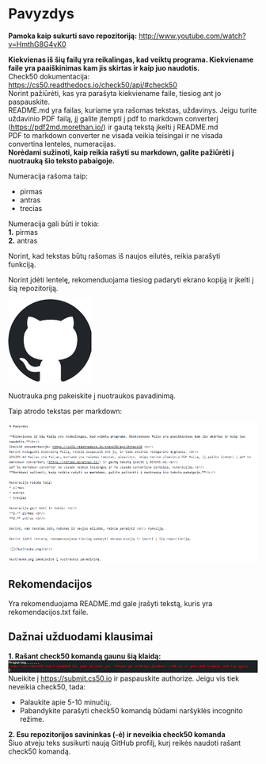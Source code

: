 # Pavyzdys

**Pamoka kaip sukurti savo repozitoriją:** http://www.youtube.com/watch?v=HmthG8G4yK0 <br/>

**Kiekvienas iš šių failų yra reikalingas, kad veiktų programa. Kiekviename faile yra paaiškinimas kam jis skirtas ir kaip juo naudotis.**<br/>
Check50 dokumentacija: https://cs50.readthedocs.io/check50/api/#check50 <br/>
Norint pažiūrėti, kas yra parašyta kiekviename faile, tiesiog ant jo paspauskite. <br/>
README.md yra failas, kuriame yra rašomas tekstas, uždavinys. Jeigu turite uždavinio PDF failą, jį galite įtempti į pdf to markdown converterį (https://pdf2md.morethan.io/) ir gautą tekstą įkelti į README.md<br/>
PDF to markdown converter ne visada veikia teisingai ir ne visada convertina lenteles, numeracijas.<br/>
**Norėdami sužinoti, kaip reikia rašyti su markdown, galite pažiūrėti į nuotrauką šio teksto pabaigoje.**<br/>

Numeracija rašoma taip: 
* pirmas 
* antras
* trecias

Numeracija gali būti ir tokia: <br/>
**1.** pirmas <br/>
**2.** antras <br/> 

Norint, kad tekstas būtų rašomas iš naujos eilutės, reikia parašyti <br/> funkciją.

Norint įdėti lentelę, rekomenduojama tiesiog padaryti ekrano kopiją ir įkelti į šią repozitoriją.

![](Nuotrauka.png)<br/>

Nuotrauka.png pakeiskite į nuotraukos pavadinimą.

Taip atrodo tekstas per markdown:

![](Pavyzdys.png)<br/>

## Rekomendacijos
Yra rekomenduojama README.md gale įrašyti tekstą, kuris yra rekomendacijos.txt faile. <br/>

## Dažnai užduodami klausimai

**1. Rašant check50 komandą gaunu šią klaidą:** <br/>
![](Klaida.png)<br/>
Nueikite į https://submit.cs50.io ir paspauskite authorize.
Jeigu vis tiek neveikia check50, tada:
* Palaukite apie 5-10 minučių.
* Pabandykite parašyti check50 komandą būdami naršyklės incognito režime. <br/>

**2. Esu repozitorijos savininkas (-ė) ir neveikia check50 komanda**<br/>
Šiuo atveju teks susikurti naują GitHub profilį, kurį reikės naudoti rašant check50 komandą.
